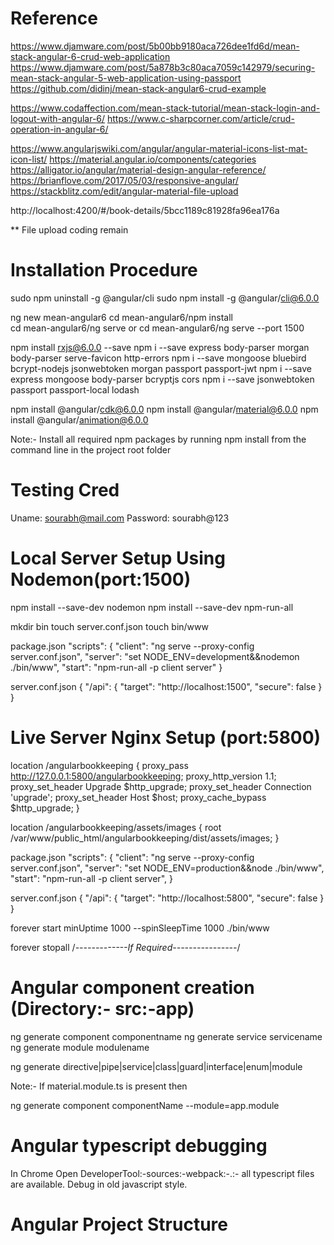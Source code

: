 # Reference
  https://www.djamware.com/post/5b00bb9180aca726dee1fd6d/mean-stack-angular-6-crud-web-application
  https://www.djamware.com/post/5a878b3c80aca7059c142979/securing-mean-stack-angular-5-web-application-using-passport
  https://github.com/didinj/mean-stack-angular6-crud-example

  https://www.codaffection.com/mean-stack-tutorial/mean-stack-login-and-logout-with-angular-6/
  https://www.c-sharpcorner.com/article/crud-operation-in-angular-6/

  https://www.angularjswiki.com/angular/angular-material-icons-list-mat-icon-list/
  https://material.angular.io/components/categories
  https://alligator.io/angular/material-design-angular-reference/
  https://brianflove.com/2017/05/03/responsive-angular/
  https://stackblitz.com/edit/angular-material-file-upload

  http://localhost:4200/#/book-details/5bcc1189c81928fa96ea176a

  ** File upload coding remain

# Installation Procedure
  sudo npm uninstall -g @angular/cli
  sudo npm install -g @angular/cli@6.0.0

  ng new mean-angular6
  cd mean-angular6/npm install      
  cd mean-angular6/ng serve or cd mean-angular6/ng serve --port 1500

  npm install rxjs@6.0.0 --save
  npm i --save express body-parser morgan body-parser serve-favicon http-errors
  npm i --save mongoose bluebird bcrypt-nodejs jsonwebtoken morgan passport passport-jwt
  npm i --save express mongoose body-parser bcryptjs cors
  npm i --save jsonwebtoken passport passport-local lodash

  npm install @angular/cdk@6.0.0
  npm install @angular/material@6.0.0
  npm install @angular/animation@6.0.0

  Note:- Install all required npm packages by running npm install from the command line in the project root folder
  
# Testing Cred
  Uname: sourabh@mail.com
  Password: sourabh@123

# Local Server Setup Using Nodemon(port:1500)

  npm install --save-dev nodemon
  npm install --save-dev npm-run-all

  mkdir bin
  touch server.conf.json
  touch bin/www

  package.json
   "scripts": {
     "client": "ng serve --proxy-config server.conf.json",
     "server": "set NODE_ENV=development&&nodemon ./bin/www",
     "start": "npm-run-all -p client server"
   }

  server.conf.json
  {
    "/api": {
      "target": "http://localhost:1500",
      "secure": false
    }
  }

# Live Server Nginx Setup (port:5800)
  location /angularbookkeeping {
	     proxy_pass http://127.0.0.1:5800/angularbookkeeping;
	     proxy_http_version 1.1;
	     proxy_set_header Upgrade $http_upgrade;
	     proxy_set_header Connection 'upgrade';
	     proxy_set_header Host $host;
	     proxy_cache_bypass $http_upgrade;
  }

  location /angularbookkeeping/assets/images {
       root /var/www/public_html/angularbookkeeping/dist/assets/images;
  }

  package.json
   "scripts": {
      "client": "ng serve --proxy-config server.conf.json",
      "server": "set NODE_ENV=production&&node ./bin/www",
      "start": "npm-run-all -p client server",
   }

  server.conf.json
  {
   "/api": {
     "target": "http://localhost:5800",
     "secure": false
   }
  }


  forever start minUptime 1000 --spinSleepTime 1000 ./bin/www

  forever stopall   /*-------------If Required----------------*/

# Angular component creation (Directory:- src:-app)

  ng generate component componentname
  ng generate service servicename
  ng generate module modulename

  ng generate directive|pipe|service|class|guard|interface|enum|module

  Note:- If material.module.ts is present then

  ng generate component componentName --module=app.module

# Angular typescript debugging

  In Chrome Open DeveloperTool:-sources:-webpack:-.:- all typescript files are available.
  Debug in old javascript style.

# Angular Project Structure
